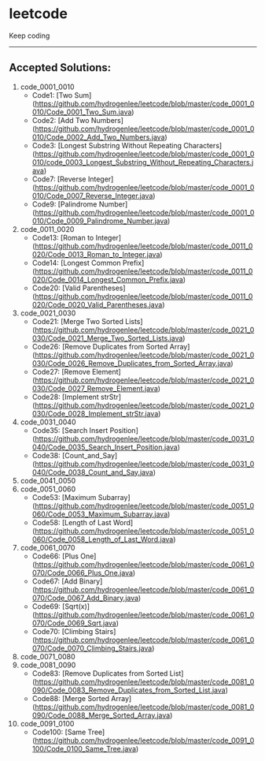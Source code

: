# leetcode
Keep coding
___________________________
## Accepted Solutions: 

1.  code_0001_0010
    * Code1: [Two Sum] (https://github.com/hydrogenlee/leetcode/blob/master/code_0001_0010/Code_0001_Two_Sum.java)
    * Code2: [Add Two Numbers] (https://github.com/hydrogenlee/leetcode/blob/master/code_0001_0010/Code_0002_Add_Two_Numbers.java)
    * Code3: [Longest Substring Without Repeating Characters] (https://github.com/hydrogenlee/leetcode/blob/master/code_0001_0010/code_0003_Longest_Substring_Without_Repeating_Characters.java)
    * Code7: [Reverse Integer] (https://github.com/hydrogenlee/leetcode/blob/master/code_0001_0010/Code_0007_Reverse_Integer.java)
    * Code9: [Palindrome Number] (https://github.com/hydrogenlee/leetcode/blob/master/code_0001_0010/Code_0009_Palindrome_Number.java)
2.  code_0011_0020
    * Code13: [Roman to Integer] (https://github.com/hydrogenlee/leetcode/blob/master/code_0011_0020/Code_0013_Roman_to_Integer.java)
    * Code14: [Longest Common Prefix] (https://github.com/hydrogenlee/leetcode/blob/master/code_0011_0020/Code_0014_Longest_Common_Prefix.java)
    * Code20: [Valid Parentheses] (https://github.com/hydrogenlee/leetcode/blob/master/code_0011_0020/Code_0020_Valid_Parentheses.java)
3.  code_0021_0030
    * Code21: [Merge Two Sorted Lists] (https://github.com/hydrogenlee/leetcode/blob/master/code_0021_0030/Code_0021_Merge_Two_Sorted_Lists.java)
    * Code26: [Remove Duplicates from Sorted Array] (https://github.com/hydrogenlee/leetcode/blob/master/code_0021_0030/Code_0026_Remove_Duplicates_from_Sorted_Array.java)
    * Code27: [Remove Element] (https://github.com/hydrogenlee/leetcode/blob/master/code_0021_0030/Code_0027_Remove_Element.java)
    * Code28: [Implement strStr] (https://github.com/hydrogenlee/leetcode/blob/master/code_0021_0030/Code_0028_Implement_strStr.java)
4.  code_0031_0040
    * Code35: [Search Insert Position] (https://github.com/hydrogenlee/leetcode/blob/master/code_0031_0040/Code_0035_Search_Insert_Position.java)
    * Code38: [Count_and_Say] (https://github.com/hydrogenlee/leetcode/blob/master/code_0031_0040/Code_0038_Count_and_Say.java)
5.  code_0041_0050
6.  code_0051_0060
    * Code53: [Maximum Subarray] (https://github.com/hydrogenlee/leetcode/blob/master/code_0051_0060/Code_0053_Maximum_Subarray.java)
    * Code58: [Length of Last Word] (https://github.com/hydrogenlee/leetcode/blob/master/code_0051_0060/Code_0058_Length_of_Last_Word.java)
7.  code_0061_0070
    * Code66: [Plus One] (https://github.com/hydrogenlee/leetcode/blob/master/code_0061_0070/Code_0066_Plus_One.java)
    * Code67: [Add Binary] (https://github.com/hydrogenlee/leetcode/blob/master/code_0061_0070/Code_0067_Add_Binary.java)
    * Code69: [Sqrt(x)] (https://github.com/hydrogenlee/leetcode/blob/master/code_0061_0070/Code_0069_Sqrt.java)
    * Code70: [Climbing Stairs] (https://github.com/hydrogenlee/leetcode/blob/master/code_0061_0070/Code_0070_Climbing_Stairs.java)
8.  code_0071_0080
9.  code_0081_0090
    * Code83: [Remove Duplicates from Sorted List] (https://github.com/hydrogenlee/leetcode/blob/master/code_0081_0090/Code_0083_Remove_Duplicates_from_Sorted_List.java)
    * Code88: [Merge Sorted Array] (https://github.com/hydrogenlee/leetcode/blob/master/code_0081_0090/Code_0088_Merge_Sorted_Array.java)
10. code_0091_0100
    * Code100: [Same Tree] (https://github.com/hydrogenlee/leetcode/blob/master/code_0091_0100/Code_0100_Same_Tree.java)

